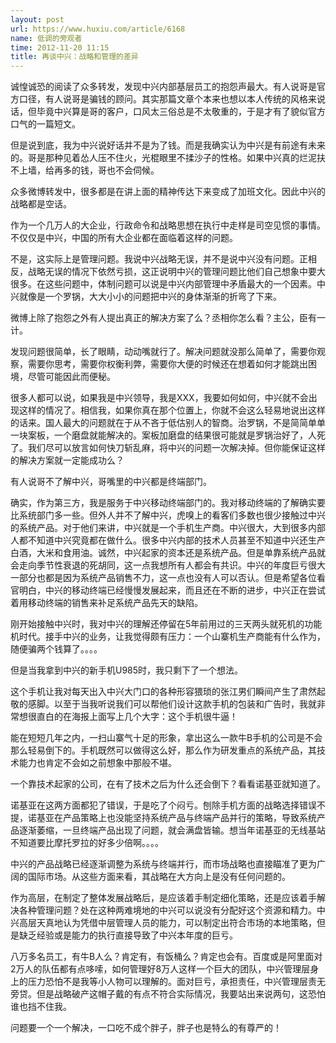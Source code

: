 ```yaml
---
layout: post
url: https://www.huxiu.com/article/6168
name: 低调的旁观者
time: 2012-11-20 11:15
title: 再谈中兴：战略和管理的差异
---
```

诚惶诚恐的阅读了众多转发，发现中兴内部基层员工的抱怨声最大。有人说哥是官方口径，有人说哥是骗钱的顾问。其实那篇文章个本来也想以本人传统的风格来说话，但毕竟中兴算是哥的客户，口风太三俗总是不太敬重的，于是才有了貌似官方口气的一篇短文。

但是说到底，我为中兴说好话并不是为了钱。而是我确实认为中兴是有前途有未来的。哥是那种见着怂人压不住火，光棍眼里不揉沙子的性格。如果中兴真的烂泥扶不上墙，给再多的钱，哥也不会伺候。

众多微博转发中，很多都是在讲上面的精神传达下来变成了加班文化。因此中兴的战略都是空话。

作为一个几万人的大企业，行政命令和战略思想在执行中走样是司空见惯的事情。不仅仅是中兴，中国的所有大企业都在面临着这样的问题。

不是，这实际上是管理问题。我说中兴战略无误，并不是说中兴没有问题。正相反，战略无误的情况下依然亏损，这正说明中兴的管理问题比他们自己想象中要大很多。在这些问题中，体制问题可以说是中兴内部管理中矛盾最大的一个因素。中兴就像是一个罗锅，大大小小的问题把中兴的身体渐渐的折弯了下来。

微博上除了抱怨之外有人提出真正的解决方案了么？丞相你怎么看？主公，臣有一计。

发现问题很简单，长了眼睛，动动嘴就行了。解决问题就没那么简单了，需要你观察，需要你思考，需要你权衡利弊，需要你大便的时候还在想着如何才能跳出困境，尽管可能因此而便秘。

很多人都可以说，如果我是中兴领导，我是XXX，我要如何如何，中兴就不会出现这样的情况了。相信我，如果你真在那个位置上，你就不会这么轻易地说出这样的话来。国人最大的问题就在于从不吝于低估别人的智商。治罗锅，不是简简单单一块案板，一个磨盘就能解决的。案板加磨盘的结果很可能就是罗锅治好了，人死了。我们尽可以放言如何快刀斩乱麻，将中兴的问题一次解决掉。但你能保证这样的解决方案就一定能成功么？

有人说哥不了解中兴，哥嘴里的中兴都是终端部门。

确实，作为第三方，我是服务于中兴移动终端部门的。我对移动终端的了解确实要比系统部门多一些。但外人并不了解中兴，虎嗅上的看客们多数也很少接触过中兴的系统产品。对于他们来讲，中兴就是一个手机生产商。中兴很大，大到很多内部人都不知道中兴究竟都在做什么。很多中兴内部的技术人员甚至不知道中兴还生产白酒，大米和食用油。诚然，中兴起家的资本还是系统产品。但是单靠系统产品就会走向季节性衰退的死胡同，这一点我想所有人都会有共识。中兴的年度巨亏很大一部分也都是因为系统产品销售不力，这一点也没有人可以否认。但是希望各位看官明白，中兴的移动终端已经慢慢发展起来，而且还在不断的进步，中兴正在尝试着用移动终端的销售来补足系统产品先天的缺陷。

刚开始接触中兴时，我对中兴的理解还停留在5年前用过的三天两头就死机的功能机时代。接手中兴的业务，让我觉得颇有压力：一个山寨机生产商能有什么作为，随便骗两个钱算了。。。。

但是当我拿到中兴的新手机U985时，我只剩下了一个想法。

这个手机让我对每天出入中兴大门口的各种形容猥琐的张江男们瞬间产生了肃然起敬的感脚。以至于当我听说我们可以帮他们设计这款手机的包装和广告时，我就非常想很直白的在海报上面写上几个大字：这个手机很牛逼！

能在短短几年之内，一扫山寨气十足的形象，拿出这么一款牛B手机的公司是不会那么轻易倒下的。手机既然可以做得这么好，那么作为研发重点的系统产品，其技术能力也肯定不会如之前想象中那般不堪。

一个靠技术起家的公司，在有了技术之后为什么还会倒下？看看诺基亚就知道了。

诺基亚在这两方面都犯了错误，于是吃了个闷亏。刨除手机方面的战略选择错误不提，诺基亚在产品策略上也没能坚持系统产品与终端产品并行的策略，导致系统产品逐渐萎缩，一旦终端产品出现了问题，就会满盘皆输。想当年诺基亚的无线基站不知道要比摩托罗拉的好多少倍啊。。。。

中兴的产品战略已经逐渐调整为系统与终端并行，而市场战略也直接瞄准了更为广阔的国际市场。从这些方面来看，其战略在大方向上是没有任何问题的。

作为高层，在制定了整体发展战略后，是应该着手制定细化策略，还是应该着手解决各种管理问题？处在这种两难境地的中兴可以说没有分配好这个资源和精力。中兴高层天真地认为凭借中层管理人员的能力，可以制定出符合市场的本地策略，但是缺乏经验或是能力的执行直接导致了中兴本年度的巨亏。

八万多名员工，有牛B人么？肯定有，有饭桶么？肯定也会有。百度或是阿里面对2万人的队伍都有点哆嗦，如何管理好8万人这样一个巨大的团队，中兴管理层身上的压力恐怕不是我等小人物可以理解的。面对巨亏，承担责任，中兴管理层责无旁贷。但是战略破产这帽子戴的有点不符合实际情况，我要站出来说两句，这恐怕谁也挡不住我。

问题要一个一个解决，一口吃不成个胖子，胖子也是特么的有尊严的！

